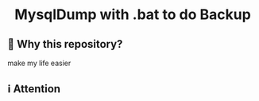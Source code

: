 <h1 align="center">
    MysqlDump with .bat to do Backup
</h1>

## :rocket: Why this repository?

make my life easier

## :information_source: Attention

